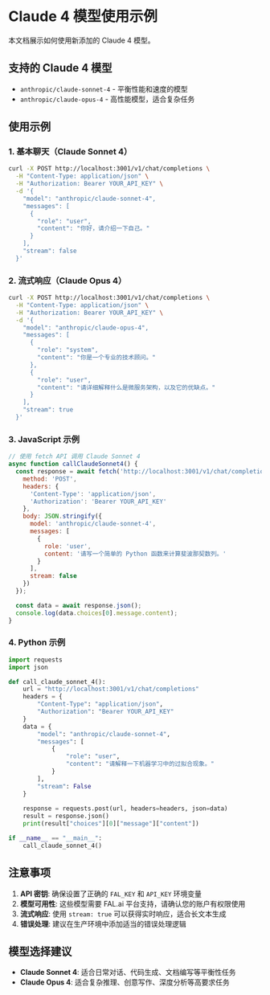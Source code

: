 # Claude 4 模型使用示例

本文档展示如何使用新添加的 Claude 4 模型。

## 支持的 Claude 4 模型

- `anthropic/claude-sonnet-4` - 平衡性能和速度的模型
- `anthropic/claude-opus-4` - 高性能模型，适合复杂任务

## 使用示例

### 1. 基本聊天（Claude Sonnet 4）

```bash
curl -X POST http://localhost:3001/v1/chat/completions \
  -H "Content-Type: application/json" \
  -H "Authorization: Bearer YOUR_API_KEY" \
  -d '{
    "model": "anthropic/claude-sonnet-4",
    "messages": [
      {
        "role": "user",
        "content": "你好，请介绍一下自己。"
      }
    ],
    "stream": false
  }'
```

### 2. 流式响应（Claude Opus 4）

```bash
curl -X POST http://localhost:3001/v1/chat/completions \
  -H "Content-Type: application/json" \
  -H "Authorization: Bearer YOUR_API_KEY" \
  -d '{
    "model": "anthropic/claude-opus-4",
    "messages": [
      {
        "role": "system",
        "content": "你是一个专业的技术顾问。"
      },
      {
        "role": "user",
        "content": "请详细解释什么是微服务架构，以及它的优缺点。"
      }
    ],
    "stream": true
  }'
```

### 3. JavaScript 示例

```javascript
// 使用 fetch API 调用 Claude Sonnet 4
async function callClaudeSonnet4() {
  const response = await fetch('http://localhost:3001/v1/chat/completions', {
    method: 'POST',
    headers: {
      'Content-Type': 'application/json',
      'Authorization': 'Bearer YOUR_API_KEY'
    },
    body: JSON.stringify({
      model: 'anthropic/claude-sonnet-4',
      messages: [
        {
          role: 'user',
          content: '请写一个简单的 Python 函数来计算斐波那契数列。'
        }
      ],
      stream: false
    })
  });

  const data = await response.json();
  console.log(data.choices[0].message.content);
}
```

### 4. Python 示例

```python
import requests
import json

def call_claude_sonnet_4():
    url = "http://localhost:3001/v1/chat/completions"
    headers = {
        "Content-Type": "application/json",
        "Authorization": "Bearer YOUR_API_KEY"
    }
    data = {
        "model": "anthropic/claude-sonnet-4",
        "messages": [
            {
                "role": "user",
                "content": "请解释一下机器学习中的过拟合现象。"
            }
        ],
        "stream": False
    }
    
    response = requests.post(url, headers=headers, json=data)
    result = response.json()
    print(result["choices"][0]["message"]["content"])

if __name__ == "__main__":
    call_claude_sonnet_4()
```

## 注意事项

1. **API 密钥**: 确保设置了正确的 `FAL_KEY` 和 `API_KEY` 环境变量
2. **模型可用性**: 这些模型需要 FAL.ai 平台支持，请确认您的账户有权限使用
3. **流式响应**: 使用 `stream: true` 可以获得实时响应，适合长文本生成
4. **错误处理**: 建议在生产环境中添加适当的错误处理逻辑

## 模型选择建议

- **Claude Sonnet 4**: 适合日常对话、代码生成、文档编写等平衡性任务
- **Claude Opus 4**: 适合复杂推理、创意写作、深度分析等高要求任务